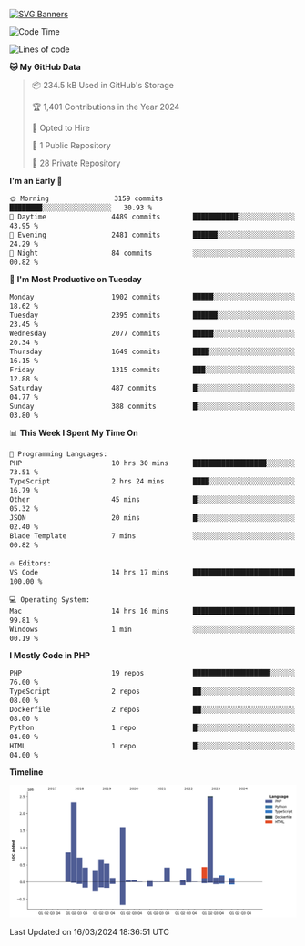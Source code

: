 [![SVG Banners](https://svg-banners.vercel.app/api?type=glitch&text1=Gere_Lajos%F0%9F%92%BB&width=800&height=400)](https://github.com/Akshay090/svg-banners)

<!--START_SECTION:waka-->
![Code Time](http://img.shields.io/badge/Code%20Time-1%2C456%20hrs%2021%20mins-blue)

![Lines of code](https://img.shields.io/badge/From%20Hello%20World%20I%27ve%20Written-11.9%20million%20lines%20of%20code-blue)

**🐱 My GitHub Data** 

> 📦 234.5 kB Used in GitHub's Storage 
 > 
> 🏆 1,401 Contributions in the Year 2024
 > 
> 💼 Opted to Hire
 > 
> 📜 1 Public Repository 
 > 
> 🔑 28 Private Repository 
 > 
**I'm an Early 🐤** 

```text
🌞 Morning                3159 commits        ████████░░░░░░░░░░░░░░░░░   30.93 % 
🌆 Daytime                4489 commits        ███████████░░░░░░░░░░░░░░   43.95 % 
🌃 Evening                2481 commits        ██████░░░░░░░░░░░░░░░░░░░   24.29 % 
🌙 Night                  84 commits          ░░░░░░░░░░░░░░░░░░░░░░░░░   00.82 % 
```
📅 **I'm Most Productive on Tuesday** 

```text
Monday                   1902 commits        █████░░░░░░░░░░░░░░░░░░░░   18.62 % 
Tuesday                  2395 commits        ██████░░░░░░░░░░░░░░░░░░░   23.45 % 
Wednesday                2077 commits        █████░░░░░░░░░░░░░░░░░░░░   20.34 % 
Thursday                 1649 commits        ████░░░░░░░░░░░░░░░░░░░░░   16.15 % 
Friday                   1315 commits        ███░░░░░░░░░░░░░░░░░░░░░░   12.88 % 
Saturday                 487 commits         █░░░░░░░░░░░░░░░░░░░░░░░░   04.77 % 
Sunday                   388 commits         █░░░░░░░░░░░░░░░░░░░░░░░░   03.80 % 
```


📊 **This Week I Spent My Time On** 

```text
💬 Programming Languages: 
PHP                      10 hrs 30 mins      ██████████████████░░░░░░░   73.51 % 
TypeScript               2 hrs 24 mins       ████░░░░░░░░░░░░░░░░░░░░░   16.79 % 
Other                    45 mins             █░░░░░░░░░░░░░░░░░░░░░░░░   05.32 % 
JSON                     20 mins             █░░░░░░░░░░░░░░░░░░░░░░░░   02.40 % 
Blade Template           7 mins              ░░░░░░░░░░░░░░░░░░░░░░░░░   00.82 % 

🔥 Editors: 
VS Code                  14 hrs 17 mins      █████████████████████████   100.00 % 

💻 Operating System: 
Mac                      14 hrs 16 mins      █████████████████████████   99.81 % 
Windows                  1 min               ░░░░░░░░░░░░░░░░░░░░░░░░░   00.19 % 
```

**I Mostly Code in PHP** 

```text
PHP                      19 repos            ███████████████████░░░░░░   76.00 % 
TypeScript               2 repos             ██░░░░░░░░░░░░░░░░░░░░░░░   08.00 % 
Dockerfile               2 repos             ██░░░░░░░░░░░░░░░░░░░░░░░   08.00 % 
Python                   1 repo              █░░░░░░░░░░░░░░░░░░░░░░░░   04.00 % 
HTML                     1 repo              █░░░░░░░░░░░░░░░░░░░░░░░░   04.00 % 
```



**Timeline**

![Lines of Code chart](https://raw.githubusercontent.com/gere-lajos/gere-lajos/main/assets/bar_graph.png)


 Last Updated on 16/03/2024 18:36:51 UTC
<!--END_SECTION:waka-->
